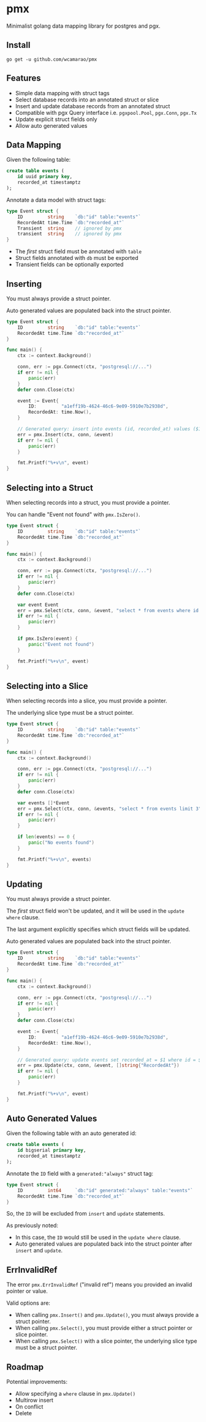 # pmx

Minimalist golang data mapping library for postgres and pgx.

## Install

```
go get -u github.com/wcamarao/pmx
```

## Features

- Simple data mapping with struct tags
- Select database records into an annotated struct or slice
- Insert and update database records from an annotated struct
- Compatible with pgx Query interface i.e. `pgxpool.Pool`, `pgx.Conn`, `pgx.Tx`
- Update explicit struct fields only
- Allow auto generated values

## Data Mapping

Given the following table:

```sql
create table events (
    id uuid primary key,
    recorded_at timestamptz
);
```

Annotate a data model with struct tags:

```go
type Event struct {
    ID         string    `db:"id" table:"events"`
    RecordedAt time.Time `db:"recorded_at"`
    Transient  string    // ignored by pmx
    transient  string    // ignored by pmx
}
```

- The *first* struct field must be annotated with `table`
- Struct fields annotated with `db` must be exported
- Transient fields can be optionally exported

## Inserting

You must always provide a struct pointer.

Auto generated values are populated back into the struct pointer.

```go
type Event struct {
    ID         string    `db:"id" table:"events"`
    RecordedAt time.Time `db:"recorded_at"`
}

func main() {
    ctx := context.Background()

    conn, err := pgx.Connect(ctx, "postgresql://...")
    if err != nil {
        panic(err)
    }
    defer conn.Close(ctx)

    event := Event{
        ID:         "a1eff19b-4624-46c6-9e09-5910e7b2938d",
        RecordedAt: time.Now(),
    }

    // Generated query: insert into events (id, recorded_at) values ($1, $2) returning *
    err = pmx.Insert(ctx, conn, &event)
    if err != nil {
        panic(err)
    }

    fmt.Printf("%+v\n", event)
}
```

## Selecting into a Struct

When selecting records into a struct, you must provide a pointer.

You can handle "Event not found" with `pmx.IsZero()`.

```go
type Event struct {
    ID         string    `db:"id" table:"events"`
    RecordedAt time.Time `db:"recorded_at"`
}

func main() {
    ctx := context.Background()

    conn, err := pgx.Connect(ctx, "postgresql://...")
    if err != nil {
        panic(err)
    }
    defer conn.Close(ctx)

    var event Event
    err = pmx.Select(ctx, conn, &event, "select * from events where id = $1", "a1eff19b-4624-46c6-9e09-5910e7b2938d")
    if err != nil {
        panic(err)
    }

    if pmx.IsZero(event) {
        panic("Event not found")
    }

    fmt.Printf("%+v\n", event)
}
```

## Selecting into a Slice

When selecting records into a slice, you must provide a pointer.

The underlying slice type must be a struct pointer.

```go
type Event struct {
    ID         string    `db:"id" table:"events"`
    RecordedAt time.Time `db:"recorded_at"`
}

func main() {
    ctx := context.Background()

    conn, err := pgx.Connect(ctx, "postgresql://...")
    if err != nil {
        panic(err)
    }
    defer conn.Close(ctx)

    var events []*Event
    err = pmx.Select(ctx, conn, &events, "select * from events limit 3")
    if err != nil {
        panic(err)
    }

    if len(events) == 0 {
        panic("No events found")
    }

    fmt.Printf("%+v\n", events)
}
```

## Updating

You must always provide a struct pointer.

The *first* struct field won't be updated, and it will be used in the `update where` clause.

The last argument explicitly specifies which struct fields will be updated.

Auto generated values are populated back into the struct pointer.

```go
type Event struct {
    ID         string    `db:"id" table:"events"`
    RecordedAt time.Time `db:"recorded_at"`
}

func main() {
    ctx := context.Background()

    conn, err := pgx.Connect(ctx, "postgresql://...")
    if err != nil {
        panic(err)
    }
    defer conn.Close(ctx)

    event := Event{
        ID:         "a1eff19b-4624-46c6-9e09-5910e7b2938d",
        RecordedAt: time.Now(),
    }

    // Generated query: update events set recorded_at = $1 where id = $2 returning *
    err = pmx.Update(ctx, conn, &event, []string{"RecordedAt"})
    if err != nil {
        panic(err)
    }

    fmt.Printf("%+v\n", event)
}
```

## Auto Generated Values

Given the following table with an auto generated id:

```sql
create table events (
    id bigserial primary key,
    recorded_at timestamptz
);
```

Annotate the `ID` field with a `generated:"always"` struct tag:

```go
type Event struct {
    ID         int64     `db:"id" generated:"always" table:"events"`
    RecordedAt time.Time `db:"recorded_at"`
}
```

So, the `ID` will be excluded from `insert` and `update` statements.

As previously noted:

- In this case, the `ID` would still be used in the `update where` clause.
- Auto generated values are populated back into the struct pointer after `insert` and `update`.

## ErrInvalidRef

The error `pmx.ErrInvalidRef` ("invalid ref") means you provided an invalid pointer or value.

Valid options are:

- When calling `pmx.Insert()` and `pmx.Update()`, you must always provide a struct pointer.
- When calling `pmx.Select()`, you must provide either a struct pointer or slice pointer.
- When calling `pmx.Select()` with a slice pointer, the underlying slice type must be a struct pointer.

## Roadmap

Potential improvements:

- Allow specifying a `where` clause in `pmx.Update()`
- Multirow insert
- On conflict
- Delete
